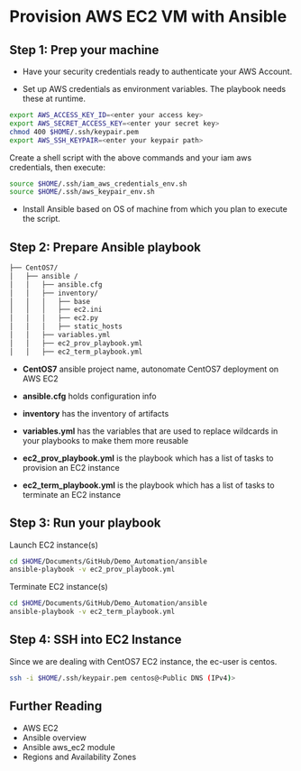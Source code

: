 # Provision AWS EC2 VM with Ansible

## Step 1: Prep your machine

- Have your security credentials ready to authenticate your AWS Account.

- Set up AWS credentials as environment variables. The playbook needs these at runtime.

~~~bash
export AWS_ACCESS_KEY_ID=<enter your access key>
export AWS_SECRET_ACCESS_KEY=<enter your secret key>
chmod 400 $HOME/.ssh/keypair.pem
export AWS_SSH_KEYPAIR=<enter your keypair path>
~~~

Create a shell script with the above commands and your iam aws credentials, then execute:

~~~bash
source $HOME/.ssh/iam_aws_credentials_env.sh
source $HOME/.ssh/aws_keypair_env.sh
~~~

- Install Ansible based on OS of machine from which you plan to execute the script.

## Step 2: Prepare Ansible playbook

~~~bash
├── CentOS7/
│   ├── ansible /
│   │   ├── ansible.cfg
│   │   ├── inventory/
│   │   │   ├── base
│   │   │   ├── ec2.ini
│   │   │   ├── ec2.py
│   │   │   ├── static_hosts
│   │   ├── variables.yml
│   │   ├── ec2_prov_playbook.yml
│   │   ├── ec2_term_playbook.yml
~~~

- **CentOS7** ansible project name, autonomate CentOS7 deployment on AWS EC2

- **ansible.cfg** holds configuration info

- **inventory** has the inventory of artifacts

- **variables.yml** has the variables that are used to replace wildcards in your playbooks to make them more reusable

- **ec2_prov_playbook.yml** is the playbook which has a list of tasks to provision an EC2 instance

- **ec2_term_playbook.yml** is the playbook which has a list of tasks to terminate an EC2 instance

## Step 3: Run your playbook

Launch EC2 instance(s)

~~~bash
cd $HOME/Documents/GitHub/Demo_Automation/ansible
ansible-playbook -v ec2_prov_playbook.yml
~~~

Terminate EC2 instance(s)

~~~bash
cd $HOME/Documents/GitHub/Demo_Automation/ansible
ansible-playbook -v ec2_term_playbook.yml
~~~

## Step 4: SSH into EC2 Instance

Since we are dealing with CentOS7 EC2 instance, the ec-user is centos.

~~~bash
ssh -i $HOME/.ssh/keypair.pem centos@<Public DNS (IPv4)>
~~~

## Further Reading

- AWS EC2
- Ansible overview
- Ansible aws_ec2 module
- Regions and Availability Zones
